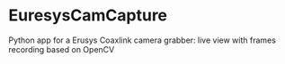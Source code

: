 # EuresysCamCapture
Python app for a Erusys Coaxlink camera grabber: live view with frames recording based on OpenCV
